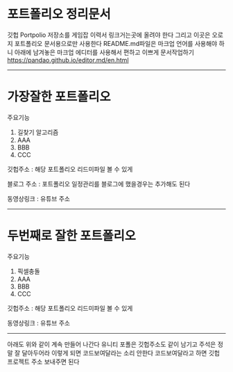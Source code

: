 # 포트폴리오 정리문서
깃헙 Portpolio 저장소를 게임잡 이력서 링크거는곳에 올려야 한다
그리고 이곳은 오로지 포트폴리오 문서용으로만 사용한다 
README.md파일은 마크업 언어를 사용해야 하니 아래에 남겨놓은 
마크업 에디터를 사용해서 편하고 이쁘게 문서작업하기
https://pandao.github.io/editor.md/en.html

------------

# 가장잘한 포트폴리오
주요기능
1. 길찾기 알고리즘
2. AAA
3. BBB
4. CCC

깃헙주소 : 해당 포트폴리오 리드미파일 볼 수 있게

블로그 주소 : 포트폴리오 일정관리를 블로그에 했을경우는 추가해도 된다

동영상링크 :  유튜브 주소

------------

# 두번째로 잘한 포트폴리오
주요기능
1. 픽셀충돌
2. AAA
3. BBB
4. CCC


깃헙주소 : 해당 포트폴리오 리드미파일 볼 수 있게

동영상링크 :  유튜브 주소

------------

아래도 위와 같이 계속 만들어 나간다
유니티 포폴은 깃헙주소도 같이 남기고 주석은 정말 잘 달아두어라
이렇게 되면 코드보여달라는 소리 안한다
코드보여달라고 하면 깃헙 프로젝트 주소 보내주면 된다
